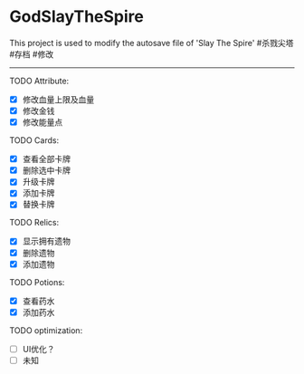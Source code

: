 # GodSlayTheSpire
This project is used to modify the autosave file of 'Slay The Spire'
#杀戮尖塔 #存档 #修改

---

TODO Attribute:
- [x] 修改血量上限及血量
- [x] 修改金钱
- [x] 修改能量点

TODO Cards:
- [x] 查看全部卡牌
- [x] 删除选中卡牌
- [x] 升级卡牌
- [x] 添加卡牌
- [x] 替换卡牌

TODO Relics:
- [x] 显示拥有遗物
- [x] 删除遗物
- [x] 添加遗物

TODO Potions:
- [x] 查看药水
- [X] 添加药水

TODO optimization:
- [ ] UI优化？
- [ ] 未知 